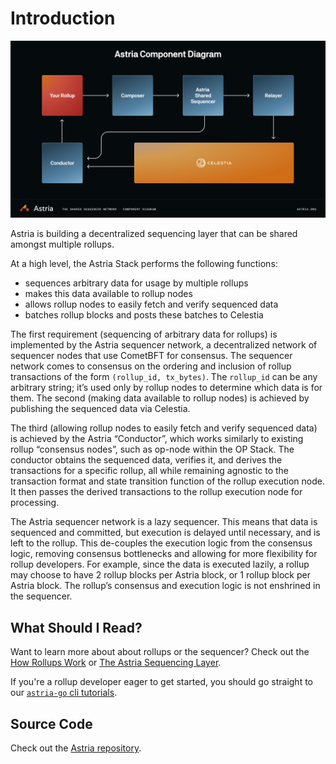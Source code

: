 # Introduction

![Astria Architecture](./assets/astria-architecture.png)

Astria is building a decentralized sequencing layer that can be shared amongst
multiple rollups.

At a high level, the Astria Stack performs the following functions:

* sequences arbitrary data for usage by multiple rollups
* makes this data available to rollup nodes
* allows rollup nodes to easily fetch and verify sequenced data
* batches rollup blocks and posts these batches to Celestia

The first requirement (sequencing of arbitrary data for rollups) is implemented
by the Astria sequencer network, a decentralized network of sequencer nodes that
use CometBFT for consensus. The sequencer network comes to consensus on the
ordering and inclusion of rollup transactions of the form `(rollup_id,
tx_bytes)`. The `rollup_id` can be any arbitrary string; it’s used only by
rollup nodes to determine which data is for them. The second (making data
available to rollup nodes) is achieved by publishing the sequenced data via
Celestia.

The third (allowing rollup nodes to easily fetch and verify sequenced data) is
achieved by the Astria “Conductor”, which works similarly to existing rollup
“consensus nodes”, such as op-node within the OP Stack. The conductor obtains
the sequenced data, verifies it, and derives the transactions for a specific
rollup, all while remaining agnostic to the transaction format and state
transition function of the rollup execution node. It then passes the derived
transactions to the rollup execution node for processing.

The Astria sequencer network is a lazy sequencer. This means that data is
sequenced and committed, but execution is delayed until necessary, and is left
to the rollup. This de-couples the execution logic from the consensus logic,
removing consensus bottlenecks and allowing for more flexibility for rollup
developers. For example, since the data is executed lazily, a rollup may choose
to have 2 rollup blocks per Astria block, or 1 rollup block per Astria block.
The rollup’s consensus and execution logic is not enshrined in the sequencer.

## What Should I Read?

Want to learn more about about rollups or the sequencer? Check out the [How
Rollups Work](/overview/how-rollups-work) or [The Astria Sequencing
Layer](/overview/components/the-astria-sequencing-layer.md).

If you're a rollup developer eager to get started, you should go straight to our
[`astria-go` cli tutorials](../developer/astria-go/astria-go-installation.md).

## Source Code

Check out the [Astria repository](https://github.com/astriaorg/astria).
